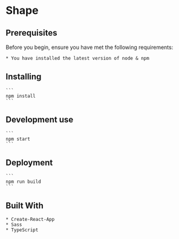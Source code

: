 # Shape

## Prerequisites

Before you begin, ensure you have met the following requirements:

    * You have installed the latest version of node & npm

## Installing

    ```
    npm install
    ```

## Development use

    ```
    npm start
    ```

## Deployment

    ```
    npm run build
    ```

## Built With

    * Create-React-App
    * Sass
    * TypeScript
